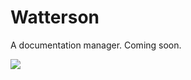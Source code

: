 # Watterson

A documentation manager. Coming soon.

![](http://assets.amuniversal.com/899984d6250c102d94d7001438c0f03b)
